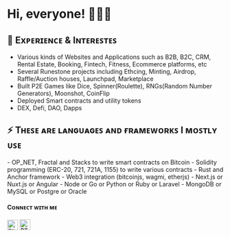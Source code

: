 <h1 align="left"> Hi, everyone! 👋🙋‍♂️ </h1>

<h2> 🌱 Exᴘᴇʀɪᴇɴᴄᴇ & Iɴᴛᴇʀᴇꜱᴛᴇꜱ </h2>

- Various kinds of Websites and Applications such as B2B, B2C, CRM, Rental Estate, Booking, Fintech, Fitness, Ecommerce platforms, etc
- Several Runestone projects including Ethcing, Minting, Airdrop, Raffle/Auction houses, Launchpad, Marketplace
- Built P2E Games like Dice, Spinner(Roulette), RNGs(Random Number Generators), Moonshot, CoinFlip
- Deployed Smart contracts and utility tokens
- DEX, Defi, DAO, Dapps
    
<h2> ⚡ Tʜᴇꜱᴇ ᴀʀᴇ ʟᴀɴɢᴜᴀɢᴇꜱ ᴀɴᴅ ғʀᴀᴍᴇᴡᴏʀᴋꜱ I ᴍᴏꜱᴛʟʏ ᴜꜱᴇ </h2>
- OP_NET, Fractal and Stacks to write smart contracts on Bitcoin 
- Solidity programming (ERC-20, 721, 721A, 1155) to write various contracts
- Rust and Anchor framework
- Web3 integration (bitcoinjs, wagmi, etherjs)
- Next.js or Nuxt.js or Angular
- Node or Go or Python or Ruby or Laravel
- MongoDB or MySQL or Postgre or Oracle
  
#### Cᴏɴɴᴇᴄᴛ ᴡɪᴛʜ ᴍᴇ
<p align="left">
<a href="https://twitter.com/nkTech4Btc" target="blank"><img align="center" src="https://seeklogo.com/images/T/twitter-2012-positive-logo-916EDF1309-seeklogo.com.png" alt="Bitmain Twitter" height="24" width="25" /></a>
<a href="https://t.me/opensea712" target="blank"><img align="center" src="https://seeklogo.com/images/T/telegram-new-2019-logo-060F2D4B81-seeklogo.com.png" alt="₿TC-$OD telegram: opensea712" height="25" width="25" /></a> </br></br>
</p>
  
